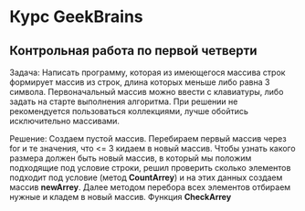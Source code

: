# Курс GeekBrains 
## Контрольная работа по первой четверти 
Задача: Написать программу, которая из имеющегося массива строк формирует массив из строк, длина которых
меньше либо равна 3 символа. Первоначальный массив можно ввести с клавиатуры, либо задать на старте
выполнения алгоритма. При решении не рекомендуется пользоваться коллекциями, лучше обойтись
исключительно массивами.

Решение: Создаем пустой массив. Перебираем первый массив через for и те значения, что <= 3 кидаем в новый массив.
Чтобы узнать какого размера должен быть новый массив, в который мы положим подходящие под условие строки, решил проверить сколько элементов подходит под условие (метод __CountArrey__)  и на этих данных создаем массив  **newArrey**. Далее методом перебора всех элементов отбираем нужные и кладем в новый массив. Функция **CheckArrey**
